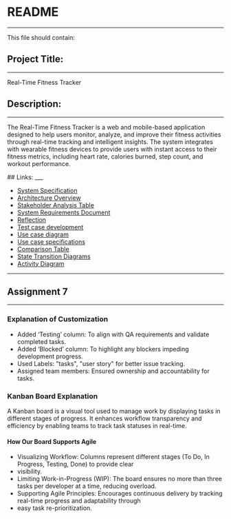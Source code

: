 # README
___
This file should contain:

## Project Title: 
___
Real-Time Fitness Tracker
## Description:
___
<p>The Real-Time Fitness Tracker is a web and mobile-based application designed to help users monitor, analyze, and 
improve their fitness activities through real-time tracking and intelligent insights. The system integrates with 
wearable fitness devices to provide users with instant access to their fitness metrics, including heart rate, calories 
burned, step count, and workout performance.</p>
## Links:
___

- [System Specification](SPECIFICATION.md)
- [Architecture Overview](ARCHITECTURE.md)
- [Stakeholder Analysis Table](Stakeholder_Analysis_Table.md)
- [System Requirements Document](System_Requirements_Document.md)
- [Reflection](Reflection.md)
- [Test case development](Test-Case-Development.md)
- [Use case diagram](Use_Case_Diagram.md)
- [Use case specifications](Use_Case_Specifications.md)
- [Comparison Table](Comparison-Table.md)
- [State Transition Diagrams](State-Transition-Diagrams.md)
- [Activity Diagram](Activity-Diagrams.md)

___

## Assignment 7
___
### Explanation of Customization
* Added ‘Testing’ column: To align with QA requirements and validate completed tasks.
* Added ‘Blocked’ column: To highlight any blockers impeding development progress.
* Used Labels: "tasks", "user story" for better issue tracking.
* Assigned team members: Ensured ownership and accountability for tasks.

### Kanban Board Explanation
<p>A Kanban board is a visual tool used to manage work by displaying tasks in different stages of progress. 
It enhances workflow transparency and efficiency by enabling teams to track task statuses in real-time.</p>

#### How Our Board Supports Agile
* Visualizing Workflow: Columns represent different stages (To Do, In Progress, Testing, Done) to provide clear 
* visibility.
* Limiting Work-in-Progress (WIP): The board ensures no more than three tasks per developer at a time, reducing overload.
* Supporting Agile Principles: Encourages continuous delivery by tracking real-time progress and adaptability through 
* easy task re-prioritization.